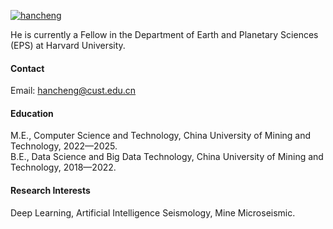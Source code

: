 

[![hancheng](https://img.shields.io/badge/senli1073-github-blue?logo=github)](https://github.com/hanchengLab)

He is currently a Fellow in the Department of Earth and Planetary Sciences (EPS) at Harvard University.

#### Contact

Email: hancheng@cust.edu.cn

#### Education
M.E., Computer Science and Technology, China University of Mining and Technology, 2022—2025.\
B.E., Data Science and Big Data Technology, China University of Mining and Technology, 2018—2022.

#### Research Interests
Deep Learning, Artificial Intelligence Seismology, Mine Microseismic.


